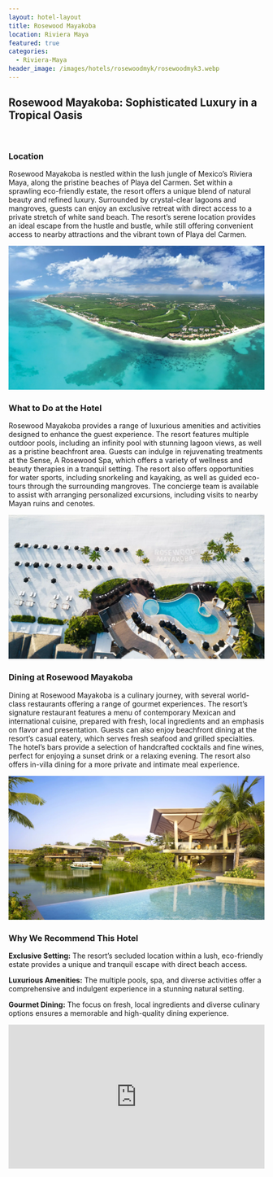 ```yaml
---
layout: hotel-layout
title: Rosewood Mayakoba
location: Riviera Maya
featured: true
categories:
  - Riviera-Maya
header_image: /images/hotels/rosewoodmyk/rosewoodmyk3.webp
---
```

## Rosewood Mayakoba: Sophisticated Luxury in a Tropical Oasis

&nbsp;

### Location

Rosewood Mayakoba is nestled within the lush jungle of Mexico’s Riviera Maya, along the pristine beaches of Playa del Carmen. Set within a sprawling eco-friendly estate, the resort offers a unique blend of natural beauty and refined luxury. Surrounded by crystal-clear lagoons and mangroves, guests can enjoy an exclusive retreat with direct access to a private stretch of white sand beach. The resort’s serene location provides an ideal escape from the hustle and bustle, while still offering convenient access to nearby attractions and the vibrant town of Playa del Carmen.

![](/images/hotels/rosewoodmyk/rosewoodmyk1.webp)

### What to Do at the Hotel

Rosewood Mayakoba provides a range of luxurious amenities and activities designed to enhance the guest experience. The resort features multiple outdoor pools, including an infinity pool with stunning lagoon views, as well as a pristine beachfront area. Guests can indulge in rejuvenating treatments at the Sense, A Rosewood Spa, which offers a variety of wellness and beauty therapies in a tranquil setting. The resort also offers opportunities for water sports, including snorkeling and kayaking, as well as guided eco-tours through the surrounding mangroves. The concierge team is available to assist with arranging personalized excursions, including visits to nearby Mayan ruins and cenotes.

![](/images/hotels/rosewoodmyk/rosewoodmyk2.webp)

### Dining at Rosewood Mayakoba

Dining at Rosewood Mayakoba is a culinary journey, with several world-class restaurants offering a range of gourmet experiences. The resort’s signature restaurant features a menu of contemporary Mexican and international cuisine, prepared with fresh, local ingredients and an emphasis on flavor and presentation. Guests can also enjoy beachfront dining at the resort’s casual eatery, which serves fresh seafood and grilled specialties. The hotel’s bars provide a selection of handcrafted cocktails and fine wines, perfect for enjoying a sunset drink or a relaxing evening. The resort also offers in-villa dining for a more private and intimate meal experience.

![](/images/hotels/rosewoodmyk/rosewoodmyk4.webp)

### Why We Recommend This Hotel

**Exclusive Setting:** The resort’s secluded location within a lush, eco-friendly estate provides a unique and tranquil escape with direct beach access.&nbsp;

**Luxurious Amenities:** The multiple pools, spa, and diverse activities offer a comprehensive and indulgent experience in a stunning natural setting.&nbsp;

**Gourmet Dining:** The focus on fresh, local ingredients and diverse culinary options ensures a memorable and high-quality dining experience.&nbsp;

<style>.embed-container { position: relative; padding-bottom: 56.25%; height: 0; overflow: hidden; max-width: 100%; } .embed-container iframe, .embed-container object, .embed-container embed { position: absolute; top: 0; left: 0; width: 100%; height: 100%; }</style>

<div class="embed-container"><iframe src="https://www.youtube.com/embed/HA2Dfq-Rttg" frameborder="0" allowfullscreen=""></iframe></div>